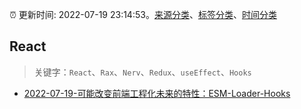 :alarm_clock: 更新时间: 2022-07-19 23:14:53。[来源分类](../README.md)、[标签分类](../TAGS.md)、[时间分类](../TIMELINE.md)

## React


> 关键字：`React`、`Rax`、`Nerv`、`Redux`、`useEffect`、`Hooks`



- [2022-07-19-可能改变前端工程化未来的特性：ESM-Loader-Hooks](https://toutiao.io/k/ospp49y) 